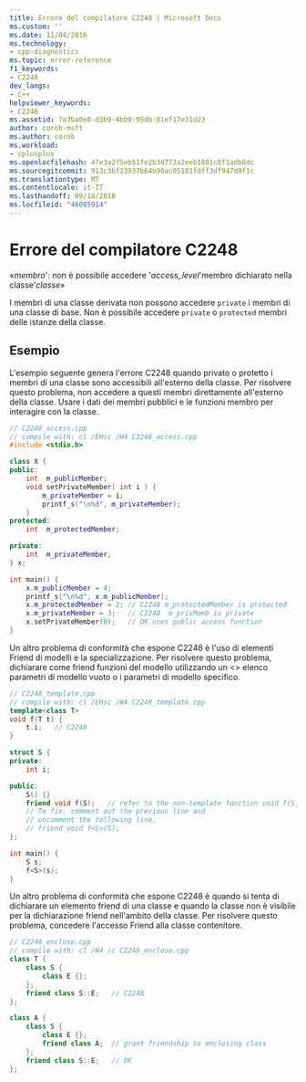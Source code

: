 ```yaml
---
title: Errore del compilatore C2248 | Microsoft Docs
ms.custom: ''
ms.date: 11/04/2016
ms.technology:
- cpp-diagnostics
ms.topic: error-reference
f1_keywords:
- C2248
dev_langs:
- C++
helpviewer_keywords:
- C2248
ms.assetid: 7a3ba0e8-d3b9-4bb9-95db-81ef17e31d23
author: corob-msft
ms.author: corob
ms.workload:
- cplusplus
ms.openlocfilehash: 47e3a2f5eb51fe2b3d773a2eeb1881c8f1adb8dc
ms.sourcegitcommit: 913c3bf23937b64b90ac05181fdff3df947d9f1c
ms.translationtype: MT
ms.contentlocale: it-IT
ms.lasthandoff: 09/18/2018
ms.locfileid: "46085914"
---
```

# <a name="compiler-error-c2248"></a>Errore del compilatore C2248

«*membro*': non è possibile accedere '*access_level*'membro dichiarato nella classe'*classe*»

I membri di una classe derivata non possono accedere `private` i membri di una classe di base. Non è possibile accedere `private` o `protected` membri delle istanze della classe.

## <a name="example"></a>Esempio

L'esempio seguente genera l'errore C2248 quando privato o protetto i membri di una classe sono accessibili all'esterno della classe. Per risolvere questo problema, non accedere a questi membri direttamente all'esterno della classe. Usare i dati dei membri pubblici e le funzioni membro per interagire con la classe.

```cpp
// C2248_access.cpp
// compile with: cl /EHsc /W4 C2248_access.cpp
#include <stdio.h>

class X {
public:
    int  m_publicMember;
    void setPrivateMember( int i ) {
        m_privateMember = i;
        printf_s("\n%d", m_privateMember);
    }
protected:
    int  m_protectedMember;

private:
    int  m_privateMember;
} x;

int main() {
    x.m_publicMember = 4;
    printf_s("\n%d", x.m_publicMember);
    x.m_protectedMember = 2; // C2248 m_protectedMember is protected
    x.m_privateMember = 3;   // C2248  m_privMemb is private
    x.setPrivateMember(0);   // OK uses public access function
}
```

Un altro problema di conformità che espone C2248 è l'uso di elementi Friend di modelli e la specializzazione. Per risolvere questo problema, dichiarare come friend funzioni del modello utilizzando un <> elenco parametri di modello vuoto o i parametri di modello specifico.

```cpp
// C2248_template.cpp
// compile with: cl /EHsc /W4 C2248_template.cpp
template<class T>
void f(T t) {
    t.i;   // C2248
}

struct S {
private:
    int i;

public:
    S() {}
    friend void f(S);   // refer to the non-template function void f(S)
    // To fix, comment out the previous line and
    // uncomment the following line.
    // friend void f<S>(S);
};

int main() {
    S s;
    f<S>(s);
}
```

Un altro problema di conformità che espone C2248 è quando si tenta di dichiarare un elemento friend di una classe e quando la classe non è visibile per la dichiarazione friend nell'ambito della classe. Per risolvere questo problema, concedere l'accesso Friend alla classe contenitore.

```cpp
// C2248_enclose.cpp
// compile with: cl /W4 /c C2248_enclose.cpp
class T {
    class S {
        class E {};
    };
    friend class S::E;   // C2248
};

class A {
    class S {
        class E {};
        friend class A;  // grant friendship to enclosing class
    };
    friend class S::E;   // OK
};
```